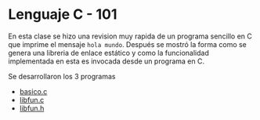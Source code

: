 # Lenguaje C - 101

En esta clase se hizo una revision muy rapida de un programa sencillo en C que imprime el mensaje `hola mundo`. 
Después se mostró la forma como se genera una libreria de enlace estático y como la funcionalidad implementada en esta es invocada desde un programa en C.

Se desarrollaron los 3 programas
* [basico.c](basico.c)
* [libfun.c](libfun.c)
* [libfun.h](libfun.h)
